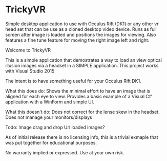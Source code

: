 # TrickyVR
Simple desktop application to use with Occulus Rift (DK1) or any other vr head set that can be use as a cloned desktop video device. Runs as full screen after image is loaded and positions the images for viewing. Also features a fine tune feature for moving the right image left and right.

﻿Welcome to TrickyVR

This is a simple application that demostrates a way to load an view optical illusion images via a headset in a SIMPLE application.
This project works with Visual Studio 2015

The intent is to have something useful for your Occulus Rift DK1.

What this does do:
	Shows the minimal effort to have an image that is aligned for each eye to view.
	Provides a basic example of a Visual C# application with a WinForm and simple UI.

What this doesn't do:
	Does not correct for the lense skew in the headset.
	Does not manage your monitors/displays
	


Todo:
	Image drag and drop
	Url loaded images?

As of initial release there is no licensing info, this is a trivial exmaple that was put together for educational purposes.

No warranty implied or expressed. Use at your own risk.
